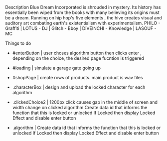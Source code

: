 Description
Blue Dream Incorporated is shrouded in mystery. Its history has essentially been wiped from the books with many believing its origins must be a dream. Running on hip hop's five elements , the hive creates visual and auditory art combating earth's existentialism with experimentalism.
PHILO - Graffiti | LOTUS - DJ | Glitch - Bboy | DIVEINCHI - Knowledge | LASOUF - MC

Things to do

- #enterButton | user choses algorithm button then clicks enter , depending on the choice,                  the desired page fucntion is triggered

- #loading  | simulate a garage gate going up 

- #shopPage  | create rows of products. main product is wav files

- .characterBox  |  design and upload the locked character for each algorithm 

- .clickedChoice2  |  1200px click causes gap in the middle of screen and width change on clicked algorithm
                        Create data id that informs the function that this is locked or unlocked
                        If Locked then display Locked Effect and disable enter button
                        
- .algorithm  |  Create data id that informs the function that this is locked or unlocked
                        If Locked then display Locked Effect and disable enter button